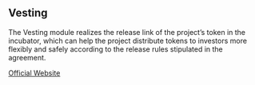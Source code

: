 ## Vesting <Badge type="warning" text="v0.7.0 Beta" vertical="top"/>

The Vesting module realizes the release link of the project’s token in the incubator, which can help the project distribute tokens to investors more flexibly and safely according to the release rules stipulated in the agreement. 

[Official Website](vesting.daosquare.io)

